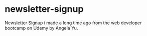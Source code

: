 # newsletter-signup
Newsletter Signup i made a long time ago from the web developer bootcamp on Udemy by Angela Yu. 
